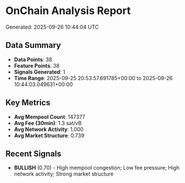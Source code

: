 # OnChain Analysis Report
Generated: 2025-09-26 10:44:04 UTC

## Data Summary
- **Data Points**: 38
- **Feature Points**: 38
- **Signals Generated**: 1
- **Time Range**: 2025-09-25 20:53:57.691785+00:00 to 2025-09-26 10:44:03.049631+00:00

## Key Metrics
- **Avg Mempool Count**: 147377
- **Avg Fee (30min)**: 1.3 sat/vB
- **Avg Network Activity**: 1.000
- **Avg Market Structure**: 0.739

## Recent Signals
- **BULLISH** (0.70) - High mempool congestion; Low fee pressure; High network activity; Strong market structure
